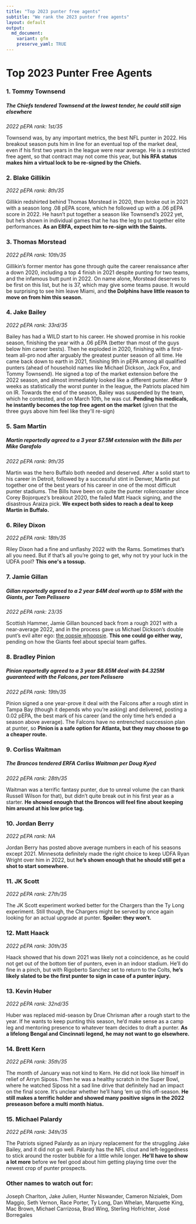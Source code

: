```yaml
---
title: "Top 2023 punter free agents"
subtitle: "We rank the 2023 punter free agents"
layout: default
output:
  md_document:
    variant: gfm
    preserve_yaml: TRUE
---
```

# Top 2023 Punter Free Agents

### 1. Tommy Townsend

##### The Chiefs tendered Townsend at the lowest tender, he could still sign elsewhere

*2022 pEPA rank: 1st/35*

Townsend was, by any important metrics, the best NFL punter in 2022. His breakout season puts him in line for an eventual top of the market deal, even if his first two years in the league were near average. He is a restricted free agent, so that contract may not come this year, but **his RFA status makes him a virtual lock to be re-signed by the Chiefs.**

### 2. Blake Gillikin

*2022 pEPA rank: 8th/35*

Gillikin redshirted behind Thomas Morstead in 2020, then broke out in 2021 with a season long .08 pEPA score, which he followed up with a .06 pEPA score in 2022. He hasn’t put together a season like Townsend’s 2022 yet, but he’s shown in individual games that he has the leg to put together elite performances. **As an ERFA, expect him to re-sign with the Saints.**

### 3. Thomas Morstead 

*2022 pEPA rank: 10th/35*

Gillikin’s former mentor has gone through quite the career renaissance after a down 2020, including a top 4 finish in 2021 despite punting for two teams, and the infamous butt punt in 2022. On name alone, Morstead deserves to be first on this list, but he is 37, which may give some teams pause. It would be surprising to see him leave Miami, and **the Dolphins have little reason to move on from him this season.**

### 4. Jake Bailey

*2022 pEPA rank: 33rd/35*

Bailey has had a WILD start to his career. He showed promise in his rookie season, finishing the year with a .06 pEPA (better than most of the guys below him career bests). Then he exploded in 2020, finishing with a first-team all-pro nod after arguably the greatest punter season of all time. He came back down to earth in 2021, finishing 9th in pEPA among all qualified punters (ahead of household names like Michael Dickson, Jack Fox, and Tommy Townsend). He signed a top of the market extension before the 2022 season, and almost immediately looked like a different punter. After 9 weeks as statistically the worst punter in the league, the Patriots placed him on IR. Towards the end of the season, Bailey was suspended by the team, which he contested, and on March 10th, he was cut. **Pending his medicals, he instantly becomes the top free agent on the market** (given that the three guys above him feel like they'll re-sign)

### 5. Sam Martin 

##### Martin reportedly agreed to a 3 year $7.5M extension with the Bills per Mike Garafolo

*2022 pEPA rank: 9th/35*

Martin was the hero Buffalo both needed and deserved. After a solid start to his career in Detroit, followed by a successful stint in Denver, Martin put together one of the best years of his career in one of the most difficult punter stadiums. The Bills have been on quite the punter rollercoaster since Corey Bojorquez’s breakout 2020, the failed Matt Haack signing, and the disastrous Araiza pick. **We expect both sides to reach a deal to keep Martin in Buffalo.**

### 6. Riley Dixon 

*2022 pEPA rank: 18th/35*

Riley Dixon had a fine and unflashy 2022 with the Rams. Sometimes that’s all you need. But if that’s all you’re going to get, why not try your luck in the UDFA pool? **This one's a tossup.**

### 7. Jamie Gillan 

##### Gillan reportedly agreed to a 2 year $4M deal worth up to $5M with the Giants, per Tom Pelissero

*2022 pEPA rank: 23/35*

Scottish Hammer, Jamie Gillan bounced back from a rough 2021 with a near-average 2022, and in the process gave us Michael Dickson’s double punt’s evil alter ego: [the oopsie whoopsie](https://www.youtube.com/watch?v=2GUJTfB5UI0). **This one could go either way,** pending on how the Giants feel about special team gaffes.

### 8. Bradley Pinion

##### Pinion reportedly agreed to a 3 year $8.65M deal with $4.325M guaranteed with the Falcons, per tom Pelissero

*2022 pEPA rank: 19th/35*

Pinion signed a one year-prove it deal with the Falcons after a rough stint in Tampa Bay (though it depends who you’re asking) and delivered, posting a 0.02 pEPA, the best mark of his career (and the only time he’s ended a season above average). The Falcons have no entrenched succession plan at punter, so **Pinion is a safe option for Atlanta, but they may choose to go a cheaper route.**

### 9. Corliss Waitman 

##### The Broncos tendered ERFA Corliss Waitman per Doug Kyed

*2022 pEPA rank: 28th/35*

Waitman was a terrific fantasy punter, due to unreal volume (he can thank Russell Wilson for that), but didn’t quite break out in his first year as a starter. **He showed enough that the Broncos will feel fine about keeping him around at his low price tag.**

### 10. Jordan Berry 

*2022 pEPA rank: NA*

Jordan Berry has posted above average numbers in each of his seasons except 2021. Minnesota definitely made the right choice to keep UDFA Ryan Wright over him in 2022, but **he’s shown enough that he should still get a shot to start somewhere.**

### 11. JK Scott 

*2022 pEPA rank: 27th/35*

The JK Scott experiment worked better for the Chargers than the Ty Long experiment. Still though, the Chargers might be served by once again looking for an actual upgrade at punter. **Spoiler: they won’t.**

### 12. Matt Haack

*2022 pEPA rank: 30th/35*

Haack showed that his down 2021 was likely not a coincidence, as he could not get out of the bottom tier of punters, even in an indoor stadium. He’ll do fine in a pinch, but with Rigoberto Sanchez set to return to the Colts, **he’s likely slated to be the first punter to sign in case of a punter injury.** 

### 13. Kevin Huber 

*2022 pEPA rank: 32nd/35*

Huber was replaced mid-season by Drue Chrisman after a rough start to the year. If he wants to keep punting this season, he’d make sense as a camp leg and mentoring presence to whatever team decides to draft a punter. **As a lifelong Bengal and Cincinnati legend, he may not want to go elsewhere.**

### 14. Brett Kern 

*2022 pEPA rank: 35th/35*

The month of January was not kind to Kern. He did not look like himself in relief of Arryn Siposs. Then he was a healthy scratch in the Super Bowl, where he watched Siposs hit a sad line drive that definitely had an impact on the final score. It’s unclear whether he’ll hang ‘em up this off-season. **He still makes a terrific holder and showed many positive signs in the 2022 preseason before a multi month hiatus.**

### 15. Michael Palardy

*2022 pEPA rank: 34th/35*

The Patriots signed Palardy as an injury replacement for the struggling Jake Bailey, and it did not go well. Palardy has the NFL clout and left-leggedness to stick around the roster bubble for a little while longer. **He'll have to show a lot more** before we feel good about him getting playing time over the newest crop of punter prospects.

### Other names to watch out for:

Joseph Charlton, Jake Julien, Hunter Niswander, Cameron Nizialek, Dom Maggio, Seth Vernon, Race Porter, Ty Long, Dan Whelan, Marquette King, Mac Brown, Michael Carrizosa, Brad Wing, Sterling Hofrichter, José Borregales
